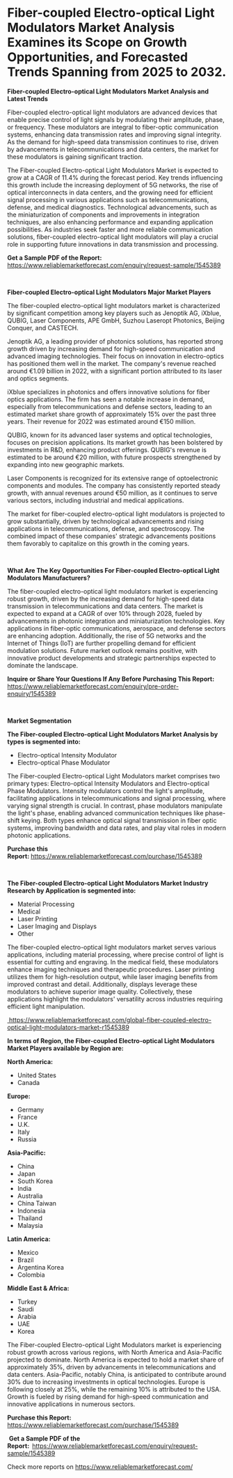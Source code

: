 <p><h1>Fiber-coupled Electro-optical Light Modulators Market Analysis Examines its Scope on Growth Opportunities, and Forecasted Trends Spanning from 2025 to 2032.</h1></p><p><strong>Fiber-coupled Electro-optical Light Modulators Market Analysis and Latest Trends</strong></p>
<p><p>Fiber-coupled electro-optical light modulators are advanced devices that enable precise control of light signals by modulating their amplitude, phase, or frequency. These modulators are integral to fiber-optic communication systems, enhancing data transmission rates and improving signal integrity. As the demand for high-speed data transmission continues to rise, driven by advancements in telecommunications and data centers, the market for these modulators is gaining significant traction.</p><p>The Fiber-coupled Electro-optical Light Modulators Market is expected to grow at a CAGR of 11.4% during the forecast period. Key trends influencing this growth include the increasing deployment of 5G networks, the rise of optical interconnects in data centers, and the growing need for efficient signal processing in various applications such as telecommunications, defense, and medical diagnostics. Technological advancements, such as the miniaturization of components and improvements in integration techniques, are also enhancing performance and expanding application possibilities. As industries seek faster and more reliable communication solutions, fiber-coupled electro-optical light modulators will play a crucial role in supporting future innovations in data transmission and processing.</p></p>
<p><strong>Get a Sample PDF of the Report:&nbsp;</strong> <a href="https://www.reliablemarketforecast.com/enquiry/request-sample/1545389?utm_campaign=2800&utm_medium=2&utm_source=Github&utm_content=ia&utm_term=11042025&utm_id=fiber-coupled-electro-optical-light-modulators">https://www.reliablemarketforecast.com/enquiry/request-sample/1545389</a></p>
<p>&nbsp;</p>
<p><strong>Fiber-coupled Electro-optical Light Modulators Major Market Players</strong></p>
<p><p>The fiber-coupled electro-optical light modulators market is characterized by significant competition among key players such as Jenoptik AG, iXblue, QUBIG, Laser Components, APE GmbH, Suzhou Laseropt Photonics, Beijing Conquer, and CASTECH. </p><p>Jenoptik AG, a leading provider of photonics solutions, has reported strong growth driven by increasing demand for high-speed communication and advanced imaging technologies. Their focus on innovation in electro-optics has positioned them well in the market. The company's revenue reached around €1.09 billion in 2022, with a significant portion attributed to its laser and optics segments.</p><p>iXblue specializes in photonics and offers innovative solutions for fiber optics applications. The firm has seen a notable increase in demand, especially from telecommunications and defense sectors, leading to an estimated market share growth of approximately 15% over the past three years. Their revenue for 2022 was estimated around €150 million.</p><p>QUBIG, known for its advanced laser systems and optical technologies, focuses on precision applications. Its market growth has been bolstered by investments in R&D, enhancing product offerings. QUBIG's revenue is estimated to be around €20 million, with future prospects strengthened by expanding into new geographic markets.</p><p>Laser Components is recognized for its extensive range of optoelectronic components and modules. The company has consistently reported steady growth, with annual revenues around €50 million, as it continues to serve various sectors, including industrial and medical applications.</p><p>The market for fiber-coupled electro-optical light modulators is projected to grow substantially, driven by technological advancements and rising applications in telecommunications, defense, and spectroscopy. The combined impact of these companies' strategic advancements positions them favorably to capitalize on this growth in the coming years.</p></p>
<p>&nbsp;</p>
<p><strong>What Are The Key Opportunities For Fiber-coupled Electro-optical Light Modulators Manufacturers?</strong></p>
<p><p>The fiber-coupled electro-optical light modulators market is experiencing robust growth, driven by the increasing demand for high-speed data transmission in telecommunications and data centers. The market is expected to expand at a CAGR of over 10% through 2028, fueled by advancements in photonic integration and miniaturization technologies. Key applications in fiber-optic communications, aerospace, and defense sectors are enhancing adoption. Additionally, the rise of 5G networks and the Internet of Things (IoT) are further propelling demand for efficient modulation solutions. Future market outlook remains positive, with innovative product developments and strategic partnerships expected to dominate the landscape.</p></p>
<p><strong>Inquire or Share Your Questions If Any Before Purchasing This Report:</strong> <a href="https://www.reliablemarketforecast.com/enquiry/pre-order-enquiry/1545389?utm_campaign=2800&utm_medium=2&utm_source=Github&utm_content=ia&utm_term=11042025&utm_id=fiber-coupled-electro-optical-light-modulators">https://www.reliablemarketforecast.com/enquiry/pre-order-enquiry/1545389</a></p>
<p>&nbsp;</p>
<p><strong>Market Segmentation</strong></p>
<p><strong>The Fiber-coupled Electro-optical Light Modulators Market Analysis by types is segmented into:</strong></p>
<p><ul><li>Electro-optical Intensity Modulator</li><li>Electro-optical Phase Modulator</li></ul></p>
<p><p>The Fiber-coupled Electro-optical Light Modulators market comprises two primary types: Electro-optical Intensity Modulators and Electro-optical Phase Modulators. Intensity modulators control the light's amplitude, facilitating applications in telecommunications and signal processing, where varying signal strength is crucial. In contrast, phase modulators manipulate the light's phase, enabling advanced communication techniques like phase-shift keying. Both types enhance optical signal transmission in fiber optic systems, improving bandwidth and data rates, and play vital roles in modern photonic applications.</p></p>
<p><strong>Purchase this Report:&nbsp;</strong><a href="https://www.reliablemarketforecast.com/purchase/1545389?utm_campaign=2800&utm_medium=2&utm_source=Github&utm_content=ia&utm_term=11042025&utm_id=fiber-coupled-electro-optical-light-modulators">https://www.reliablemarketforecast.com/purchase/1545389</a></p>
<p>&nbsp;</p>
<p><strong>The Fiber-coupled Electro-optical Light Modulators Market Industry Research by Application is segmented into:</strong></p>
<p><ul><li>Material Processing</li><li>Medical</li><li>Laser Printing</li><li>Laser Imaging and Displays</li><li>Other</li></ul></p>
<p><p>The fiber-coupled electro-optical light modulators market serves various applications, including material processing, where precise control of light is essential for cutting and engraving. In the medical field, these modulators enhance imaging techniques and therapeutic procedures. Laser printing utilizes them for high-resolution output, while laser imaging benefits from improved contrast and detail. Additionally, displays leverage these modulators to achieve superior image quality. Collectively, these applications highlight the modulators' versatility across industries requiring efficient light manipulation.</p></p>
<p><a href="https://www.reliablemarketforecast.com/global-fiber-coupled-electro-optical-light-modulators-market-r1545389?utm_campaign=2800&utm_medium=2&utm_source=Github&utm_content=ia&utm_term=11042025&utm_id=fiber-coupled-electro-optical-light-modulators">&nbsp;https://www.reliablemarketforecast.com/global-fiber-coupled-electro-optical-light-modulators-market-r1545389</a></p>
<p><strong>In terms of Region, the Fiber-coupled Electro-optical Light Modulators Market Players available by Region are:</strong></p>
<p>
    <p> <strong> North America: </strong>
        <ul>
            <li>United States</li>
            <li>Canada</li>
        </ul>
        </p> 
    <p> <strong> Europe: </strong>
        <ul>
            <li>Germany</li>
            <li>France</li>
            <li>U.K.</li>
            <li>Italy</li>
            <li>Russia</li>
        </ul>
        </p> 
    <p> <strong> Asia-Pacific: </strong>
        <ul>
            <li>China</li>
            <li>Japan</li>
            <li>South Korea</li>
            <li>India</li>
            <li>Australia</li>
            <li>China Taiwan</li>
            <li>Indonesia</li>
            <li>Thailand</li>
            <li>Malaysia</li>
        </ul>
        </p> 
    <p> <strong> Latin America: </strong>
        <ul>
            <li>Mexico</li>
            <li>Brazil</li>
            <li>Argentina Korea</li>
            <li>Colombia</li>
        </ul>
        </p> 
    <p> <strong> Middle East & Africa: </strong>
        <ul>
            <li>Turkey</li>
            <li>Saudi</li>
            <li>Arabia</li>
            <li>UAE</li>
            <li>Korea</li>
        </ul>
    </p>
    </p>
<p><p>The Fiber-coupled Electro-optical Light Modulators market is experiencing robust growth across various regions, with North America and Asia-Pacific projected to dominate. North America is expected to hold a market share of approximately 35%, driven by advancements in telecommunications and data centers. Asia-Pacific, notably China, is anticipated to contribute around 30% due to increasing investments in optical technologies. Europe is following closely at 25%, while the remaining 10% is attributed to the USA. Growth is fueled by rising demand for high-speed communication and innovative applications in numerous sectors.</p></p>
<p><strong>Purchase this Report: </strong><a href="https://www.reliablemarketforecast.com/purchase/1545389?utm_campaign=2800&utm_medium=2&utm_source=Github&utm_content=ia&utm_term=11042025&utm_id=fiber-coupled-electro-optical-light-modulators">https://www.reliablemarketforecast.com/purchase/1545389</a></p>
<p>&nbsp;<strong>Get a Sample PDF of the Report:&nbsp;&nbsp;</strong><a href="https://www.reliablemarketforecast.com/enquiry/request-sample/1545389?utm_campaign=2800&utm_medium=2&utm_source=Github&utm_content=ia&utm_term=11042025&utm_id=fiber-coupled-electro-optical-light-modulators">https://www.reliablemarketforecast.com/enquiry/request-sample/1545389</a></p>
<p><strong></strong></p>
<p>Check more reports on <a href="https://www.reliablemarketforecast.com/?utm_campaign=2800&utm_medium=2&utm_source=Github&utm_content=ia&utm_term=11042025&utm_id=fiber-coupled-electro-optical-light-modulators">https://www.reliablemarketforecast.com/</a></p>